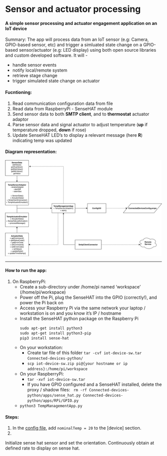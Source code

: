 # Sensor and actuator processing
#### A simple sensor processing and actuator engagement application on an IoT device
Summary: The app will process data from an IoT sensor (e.g: Camera, GPIO-based sensor, etc) and trigger a simluated state change on a GPIO-based sensor/actuator (e.g: LED display) using both open source libraries and custom developed software. It will - 
- handle sensor events
- notify local/remote system
- retrieve stage change
- trigger simulated state change on actuator

#### Fucntioning: 
1. Read communication configuration data from file
2. Read data from RaspberryPi - SenseHAT module
3. Send sensor data to both **SMTP client**, and to **thermostat** actuator adaptor
4. Parse sensor data and signal actuator to adjust temperature (**up** if temperature dropped, **down** if rose)
5. Update SenseHAT LED’s to display a relevant message (here **R**) indicating temp was updated


#### Diagram representation:
![alt text](https://github.com/Adhira-Deogade/Connected-devices-python/blob/master/apps/labs/module03/Module03.png)
___

#### How to run the app:
1. On RaspberryPi:
    - Create a sub-directory under /home/pi named ‘workspace’ (/home/pi/workspace)
    - Power off the Pi, plug the SenseHAT into the GPIO (correctly!), and power the Pi back on
    - Access your Raspberry Pi via the same network your laptop / workstation is on and you know it’s IP / hostname
    - Install the SenseHAT python package on the Raspberry Pi
      ```
      sudo apt-get install python3
      sudo apt-get install python3-pip
      pip3 install sense-hat
      ```
    - On your workstation:
      - Create tar file of this folder ```tar -cvf iot-device-sw.tar Connected-devices-python/```
      - ```scp iot-device-sw.zip pi@{your hostname or ip address}:/home/pi/workspace```
    - On your RaspberryPi:
      - ```tar -xvf iot-device-sw.tar```
      - If you have GPIO configured and a SenseHAT installed, delete the proxy / shadow files:
        ``` rm -rf Connected-devices-python/apps/sense_hat.py Connected-devices-python/apps/RPi/GPIO.py```
    - ```python3 TempManagementApp.py```
  

#### Steps:
1. In the [config file](https://github.com/Adhira-Deogade/Connected-devices-python/blob/master/config/ConnectedDevicesConfig.props), add ```nominalTemp = 20``` to the [device] section.
2. 
Initialize sense hat sensor and set the orientation. Continuously obtain at defined rate to display on sense hat.
